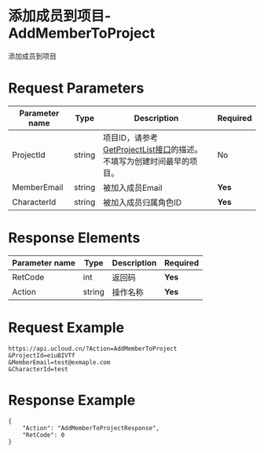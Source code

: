 # 添加成员到项目-AddMemberToProject

添加成员到项目

# Request Parameters
|Parameter name|Type|Description|Required|
|---|---|---|---|
|ProjectId|string|项目ID，请参考[GetProjectList接口](api/summary/get_project_list)的描述。不填写为创建时间最早的项目。 |No|
|MemberEmail|string|被加入成员Email|**Yes**|
|CharacterId|string|被加入成员归属角色ID|**Yes**|

# Response Elements
|Parameter name|Type|Description|Required|
|---|---|---|---|
|RetCode|int|返回码|**Yes**|
|Action|string|操作名称|**Yes**|

# Request Example
```
https://api.ucloud.cn/?Action=AddMemberToProject
&ProjectId=eiuBIVTf
&MemberEmail=test@exmaple.com
&CharacterId=test
```

# Response Example
```
{
    "Action": "AddMemberToProjectResponse", 
    "RetCode": 0
}
```

